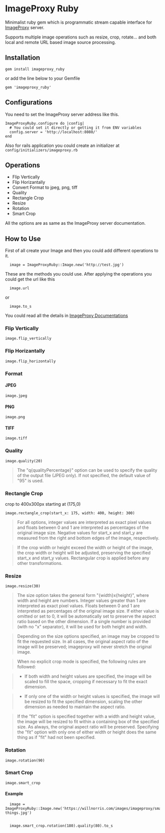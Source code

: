 # ImageProxy Ruby
Minimalist ruby gem which is programmatic stream capable interface for [ImageProxy](https://github.com/willnorris/imageproxy) server.

Supports multiple image operations such as resize, crop, rotate... and both local and remote URL based image source processing.

## Installation

`gem install imageproxy_ruby`

or add the line below to your Gemfile

`gem 'imageproxy_ruby'`

## Configurations

You need to set the ImageProxy server address like this.
```
ImageProxyRuby.configure do |config|
  # You could set it directly or getting it from ENV variables
  config.server = 'http://localhost:8080/'
end
```

Also for rails application you could create an initializer at `config/initializers/imageproxy.rb`

## Operations

- Flip Vertically
- Flip Horizantally
- Convert Format to jpeg, png, tiff
- Quality
- Rectangle Crop
- Resize
- Rotation
- Smart Crop

All the options are as same as the ImageProxy server documentation.

## How to Use
First of all create your Image and then you could add different operations to it.

```
  image = ImageProxyRuby::Image.new('http://test.jpg')
```

These are the methods you could use.
After applying the operations you could get the url like this
```
  image.url
```

or
```
  image.to_s
```

You could read all the details in [ImageProxy Documentations](https://pkg.go.dev/willnorris.com/go/imageproxy#ParseOptions)

### Flip Vertically
```
image.flip_vertically
```

### Flip Horizantally
```
image.flip_horizontally
```

### Format

#### JPEG
```
image.jpeg
```

#### PNG
```
image.png
```

#### TIFF
```
image.tiff
```

### Quality
```
image.quality(20)
```
> The "q{qualityPercentage}" option can be used to specify the quality of the output file (JPEG only). If not specified, the default value of "95" is used.

### Rectangle Crop
crop to 400x300px starting at (175,0)

```
image.rectangle_crop(start_x: 175, width: 400, height: 300)
```

> For all options, integer values are interpreted as exact pixel values and floats between 0 and 1 are interpreted as percentages of the original image size. Negative values for start_x and start_y are measured from the right and bottom edges of the image, respectively.

> If the crop width or height exceed the width or height of the image, the crop width or height will be adjusted, preserving the specified start_x and start_y values. Rectangular crop is applied before any other transformations.

### Resize
```
image.resize(30)
```
> The size option takes the general form "{width}x{height}", where width and height are numbers. Integer values greater than 1 are interpreted as exact pixel values. Floats between 0 and 1 are interpreted as percentages of the original image size. If either value is omitted or set to 0, it will be automatically set to preserve the aspect ratio based on the other dimension. If a single number is provided (with no "x" separator), it will be used for both height and width.

> Depending on the size options specified, an image may be cropped to fit the requested size. In all cases, the original aspect ratio of the image will be preserved; imageproxy will never stretch the original image.

> When no explicit crop mode is specified, the following rules are followed:

> - If both width and height values are specified, the image will be scaled to fill the space, cropping if necessary to fit the exact dimension.

> - If only one of the width or height values is specified, the image will be resized to fit the specified dimension, scaling the other dimension as needed to maintain the aspect ratio.

> If the "fit" option is specified together with a width and height value, the image will be resized to fit within a containing box of the specified size. As always, the original aspect ratio will be preserved. Specifying the "fit" option with only one of either width or height does the same thing as if "fit" had not been specified.
### Rotation
```
image.rotation(90)
```

### Smart Crop
```
image.smart_crop
```

#### Example
```
  image = ImageProxyRuby::Image.new('https://willnorris.com/images/imageproxy/small-things.jpg')
  

  image.smart_crop.rotation(180).quality(80).to_s
```
